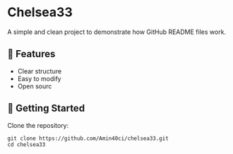 # Chelsea33

A simple and clean project to demonstrate how GitHub README files work.

## 🔧 Features

- Clear structure
- Easy to modify
- Open sourc

## 🚀 Getting Started

Clone the repository:

```bashn
git clone https://github.com/Amin40ci/chelsea33.git
cd chelsea33

